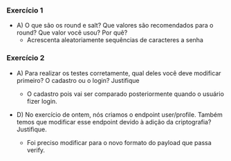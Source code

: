 ### Exercício 1

- A) O que são os round e salt? Que valores são recomendados para o round? Que valor você usou? Por quê?
  - Acrescenta aleatoriamente sequências de caracteres a senha

### Exercício 2

- A) Para realizar os testes corretamente, qual deles você deve modificar primeiro? O cadastro ou o login? Justifique

  - O cadastro pois vai ser comparado posteriormente quando o usuário fizer login.

- D) No exercício de ontem, nós criamos o endpoint user/profile. Também temos que modificar esse endpoint devido à adição da criptografia? Justifique.
  - Foi preciso modificar para o novo formato do payload que passa verify.
